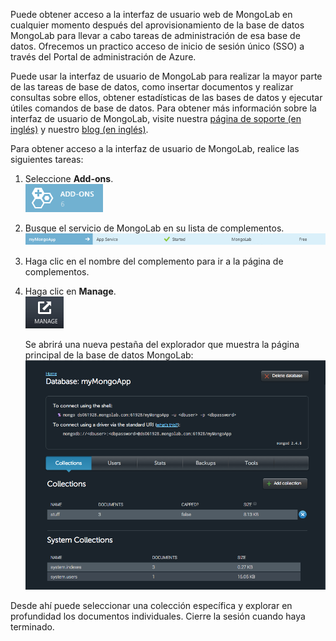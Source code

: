 Puede obtener acceso a la interfaz de usuario web de MongoLab en
cualquier momento después del aprovisionamiento de la base de datos
MongoLab para llevar a cabo tareas de administración de esa base de
datos. Ofrecemos un practico acceso de inicio de sesión único (SSO) a
través del Portal de administración de Azure.

Puede usar la interfaz de usuario de MongoLab para realizar la mayor
parte de las tareas de base de datos, como insertar documentos y
realizar consultas sobre ellos, obtener estadísticas de las bases de
datos y ejecutar útiles comandos de base de datos. Para obtener más
información sobre la interfaz de usuario de MongoLab, visite nuestra
[página de soporte (en inglés)][1] y nuestro [blog (en inglés)][2].

Para obtener acceso a la interfaz de usuario de MongoLab, realice las
siguientes tareas:

1.  Seleccione **Add-ons**.  
     ![AddonsButton](./media/howto-access-mongolab-ui/button-addons.png)
2.  Busque el servicio de MongoLab en su lista de complementos.  
     ![MongolabEntry](./media/howto-access-mongolab-ui/entry-mongolabaddon.png)
3.  Haga clic en el nombre del complemento para ir a la página de
    complementos.
4.  Haga clic en **Manage**.  
     ![ManageButton](./media/howto-access-mongolab-ui/button-manage.png)
    
     Se abrirá una nueva pestaña del explorador que muestra la página
    principal de la base de datos MongoLab:  
     ![DbHome](./media/howto-access-mongolab-ui/screen-mongolab_dblanding.png)

Desde ahí puede seleccionar una colección específica y explorar en
profundidad los documentos individuales. Cierre la sesión cuando haya
terminado.



[1]: http://support.mongolab.com
[2]: http://blog.mongolab.com

